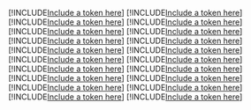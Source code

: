 [!INCLUDE[Include a token here](refs1533533938727/r1.md)]
[!INCLUDE[Include a token here](refs1533533938727/r2.md)]
[!INCLUDE[Include a token here](refs1533533938727/r3.md)]
[!INCLUDE[Include a token here](refs1533533938727/r4.md)]
[!INCLUDE[Include a token here](refs1533533938727/r5.md)]
[!INCLUDE[Include a token here](refs1533533938727/r6.md)]
[!INCLUDE[Include a token here](refs1533533938727/r7.md)]
[!INCLUDE[Include a token here](refs1533533938727/r8.md)]
[!INCLUDE[Include a token here](refs1533533938727/r9.md)]
[!INCLUDE[Include a token here](refs1533533938727/r10.md)]
[!INCLUDE[Include a token here](refs1533533938727/r11.md)]
[!INCLUDE[Include a token here](refs1533533938727/r12.md)]
[!INCLUDE[Include a token here](refs1533533938727/r13.md)]
[!INCLUDE[Include a token here](refs1533533938727/r14.md)]
[!INCLUDE[Include a token here](refs1533533938727/r15.md)]
[!INCLUDE[Include a token here](refs1533533938727/r16.md)]
[!INCLUDE[Include a token here](refs1533533938727/r17.md)]
[!INCLUDE[Include a token here](refs1533533938727/r18.md)]
[!INCLUDE[Include a token here](refs1533533938727/r19.md)]
[!INCLUDE[Include a token here](refs1533533938727/r20.md)]